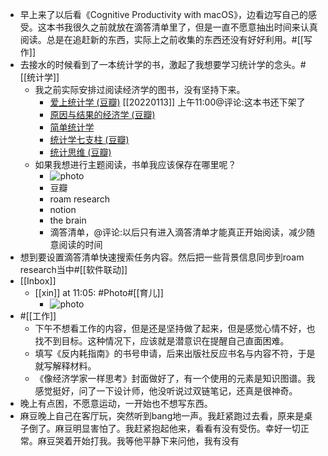 - 早上来了以后看《Cognitive Productivity with macOS》，边看边写自己的感受。这本书我很久之前就放在滴答清单里了，但是一直不愿意抽出时间来认真阅读。总是在追赶新的东西，实际上之前收集的东西还没有好好利用。#[[写作]]
- 去接水的时候看到了一本统计学的书，激起了我想要学习统计学的念头。#[[统计学]]
    - 我之前实际安排过阅读经济学的图书，没有坚持下来。
        - [爱上统计学 (豆瓣)](https://book.douban.com/subject/2985995/) [[20220113]] 上午11:00@评论:这本书还下架了
        - [原因与结果的经济学 (豆瓣)](https://book.douban.com/subject/33425193/)
        - [简单统计学 ](https://read.douban.com/ebook/56464317/?dcs=subject-rec&dcm=douban&dct=27192209)
        - [统计学七支柱 (豆瓣)](https://book.douban.com/subject/30134619/)
        - [统计思维 (豆瓣)](https://book.douban.com/subject/27192209/)
    - 如果我想进行主题阅读，书单我应该保存在哪里呢？
        - ![photo](https://firebasestorage.googleapis.com/v0/b/firescript-577a2.appspot.com/o/imgs%2Fapp%2Fxinyiheng%2FAO4kH-ihF?alt=media&token=9bc88fb4-e5f5-468c-9366-082282690dd1)
        - 豆瓣
        - roam research
        - notion
        - the brain
        - 滴答清单，@评论:以后只有进入滴答清单才能真正开始阅读，减少随意阅读的时间
- 想到要设置滴答清单快速搜索任务内容。然后把一些背景信息同步到roam research当中#[[软件联动]]
- [[Inbox]]
    - [[xin]] at 11:05: #Photo#[[育儿]]
        - ![photo](https://firebasestorage.googleapis.com/v0/b/firescript-577a2.appspot.com/o/imgs%2Fapp%2Fxinyiheng%2FbYXZRkZAk?alt=media&token=1be71165-e09e-4852-9d94-d3c9b516b8b4)
- #[[工作]]
    - 下午不想看工作的内容，但是还是坚持做了起来，但是感觉心情不好，也找不到目标。这种情况下，应该就是潜意识在提醒自己直面困难。
    - 填写《反内耗指南》的书号申请，后来出版社反应书名与内容不符，于是就写解释材料。
    - 《像经济学家一样思考》封面做好了，有一个使用的元素是知识图谱。我感觉挺好，问了一下设计师，他没听说过双链笔记，还真是很神奇。
- 晚上有点困，不愿意运动，一开始也不想写东西。
- 麻豆晚上自己在客厅玩，突然听到bang地一声。我赶紧跑过去看，原来是桌子倒了。麻豆明显害怕了。我赶紧抱起他来，看看有没有受伤。幸好一切正常。麻豆哭着开始打我。我等他平静下来问他，我有没有
